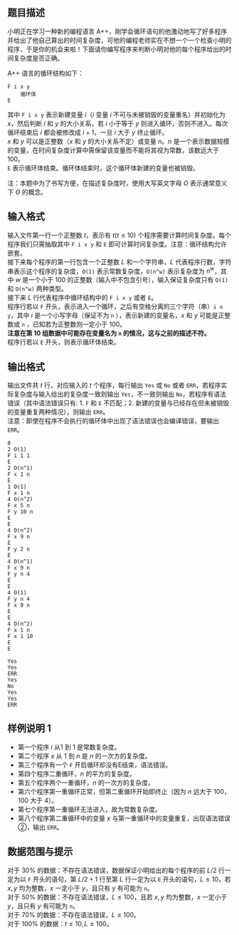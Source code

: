 ## 题目描述

小明正在学习一种新的编程语言 A++，刚学会循环语句的他激动地写了好多程序并给出了他自己算出的时间复杂度，可他的编程老师实在不想一个一个检查小明的程序，于是你的机会来啦！下面请你编写程序来判断小明对他的每个程序给出的时间复杂度是否正确。

A++ 语言的循环结构如下： 

```plain
F i x y
    循环体
E
```

其中 `F i x y` 表示新建变量 $i$（$i$ 变量 $i$ 不可与未被销毁的变量重名）并初始化为 $x$，然后判断 $i$ 和 $y$ 的大小关系，若 $i$ 小于等于 $y$ 则进入循环，否则不进入。每次循环结束后 $i$ 都会被修改成 $i + 1$，一旦 $i$ 大于 $y$ 终止循环。  
$x$ 和 $y$ 可以是正整数（$x$ 和 $y$ 的大小关系不定）或变量 $n$。$n$ 是一个表示数据规模的变量，在时间复杂度计算中需保留该变量而不能将其视为常数，该数远大于 $100$。  
`E` 表示循环体结束。循环体结束时，这个循环体新建的变量也被销毁。

注：本题中为了书写方便，在描述复杂度时，使用大写英文字母 $O$ 表示通常意义下 $\Theta$ 的概念。 

## 输入格式

输入文件第一行一个正整数 $t$，表示有 $t(t\le 10)$ 个程序需要计算时间复杂度。每个程序我们只需抽取其中 `F i x y` 和 `E` 即可计算时间复杂度。注意：循环结构允许嵌套。    
接下来每个程序的第一行包含一个正整数 $L$ 和一个字符串，$L$ 代表程序行数，字符串表示这个程序的复杂度，`O(1)` 表示常数复杂度，`O(n^w)` 表示复杂度为 $n^w$，其中 $w$ 是一个小于 $100$ 的正整数（输入中不包含引号），输入保证复杂度只有 `O(1)` 和 `O(n^w)` 两种类型。   
接下来 $L$ 行代表程序中循环结构中的 `F i x y` 或者 `E`。  
程序行若以 `F` 开头，表示进入一个循环，之后有空格分离的三个字符（串）`i x y`，其中 $i$ 是一个小写字母（保证不为 `n` ），表示新建的变量名，$x$ 和 $y$ 可能是正整数或 `n` ，已知若为正整数则一定小于 $100$。  
**注意在第 10 组数据中可能存在变量名为 `n` 的情况，这与之前的描述不符。**  
程序行若以 `E` 开头，则表示循环体结束。

## 输出格式

输出文件共 $t$ 行，对应输入的 $t$ 个程序，每行输出 `Yes` 或 `No` 或者 `ERR`，若程序实际复杂度与输入给出的复杂度一致则输出 `Yes`，不一致则输出 `No`，若程序有语法错误（其中语法错误只有: 1. `F` 和 `E` 不匹配；2. 新建的变量与已经存在但未被销毁的变量重复两种情况），则输出 `ERR`。   
注意：即使在程序不会执行的循环体中出现了语法错误也会编译错误，要输出 `ERR`。 


```input1
8
2 O(1)
F i 1 1
E
2 O(n^1)
F x 1 n
E
1 O(1)
F x 1 n
4 O(n^2)
F x 5 n
F y 10 n
E
E
4 O(n^2)
F x 9 n
E
F y 2 n
E
4 O(n^1)
F x 9 n
F y n 4
E
E
4 O(1)
F y n 4
F x 9 n
E
E
4 O(n^2)
F x 1 n
F x 1 10
E
E
```
```output1
Yes
Yes
ERR
Yes
No
Yes
Yes
ERR
```

## 样例说明 1

- 第一个程序 $i$ 从$1$ 到 $1$ 是常数复杂度。
- 第二个程序 $x$ 从 $1$ 到 $n$ 是 $n$ 的一次方的复杂度。
- 第三个程序有一个 `F` 开启循环却没有E结束，语法错误。
- 第四个程序二重循环，$n$ 的平方的复杂度。
- 第五个程序两个一重循环，$n$ 的一次方的复杂度。
- 第六个程序第一重循环正常，但第二重循环开始即终止（因为 $n$ 远大于 $100$，$100$ 大于 $4$）。
- 第七个程序第一重循环无法进入，故为常数复杂度。
- 第八个程序第二重循环中的变量 $x$ 与第一重循环中的变量重复，出现语法错误②，输出 `ERR`。

## 数据范围与提示

对于 $30\%$ 的数据：不存在语法错误，数据保证小明给出的每个程序的前 $L/2$ 行一定为以 `F` 开头的语句，第 $L/2+1$ 行至第 $L$ 行一定为以 `E` 开头的语句，$L\le 10$，若 $x,y$ 均为整数，$x$ 一定小于 $y$，且只有 $y$ 有可能为 `n`。  
对于 $50\%$ 的数据：不存在语法错误，$L\le 100$，且若 $x,y$ 均为整数，$x$ 一定小于 $y$，且只有 $y$ 有可能为 `n`。  
对于 $70\%$ 的数据：不存在语法错误，$L\le 100$。  
对于 $100\%$ 的数据：$t\le 10, L\le 100$。